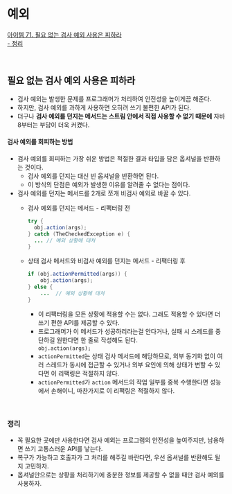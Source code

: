 # 예외

[아이템 71. 필요 없는 검사 예외 사용은 피하라](#필요-없는-검사-예외-사용은-피하라)     
[- 정리](#정리)  

<br>

## 필요 없는 검사 예외 사용은 피하라
- 검사 예외는 발생한 문제를 프로그래머가 처리하여 안전성을 높이게끔 해준다.
- 하지만, 검사 예외를 과하게 사용하면 오히려 쓰기 불편한 API가 된다.
- 더구나 **검사 예외를 던지는 메서드는 스트림 안에서 직접 사용할 수 없기 때문에** 자바 8부터는 부담이 더욱 커켰다.
    

#### 검사 예외를 회피하는 방법
- 검사 예외를 회피하는 가장 쉬운 방법은 적절한 결과 타입을 담은 옵셔널을 반환하는 것이다.
  - 검사 예외를 던지는 대신 빈 옵셔널을 반환하면 된다.
  - 이 방식의 단점은 예외가 발생한 이유를 알려줄 수 없다는 점이다.
- 검사 예외를 던지는 메서드를 2개로 쪼개 비검사 예외로 바꿀 수 있다.
  - 검사 예외를 던지는 메서드 - 리팩터링 전
    ```java
    try {
      obj.action(args);
    } catch (TheCheckedException e) {
      ... // 예외 상황에 대처
    }
    ```
    
  - 상태 검사 메서드와 비검사 예외를 던지는 메서드 - 리팩터링 후
    ```java
    if (obj.actionPermitted(args)) {
        obj.action(args);
    } else {
        ...  // 예외 상황에 대처
    }
    ```
    - 이 리팩터링을 모든 상황에 적용할 수는 없다. 그래도 적용할 수 있다면 더 쓰기 편한 API를 제공할 수 있다.
    - 프로그래머가 이 메서드가 성공하리라는걸 안다거나, 실패 시 스레드를 중단하길 원한다면 한 줄로 작성해도 된다.  
      `obj.action(args);` 
    - `actionPermitted`는 상태 검사 메서드에 해당하므로, 외부 동기화 없이 여러 스레드가 동시에 접근할 수 있거나 외부 요인에 의해 상태가 변할 수 있다면 이 리팩링은 적절하지 않다.
    - `actionPermitted`가 `action` 메서드의 작업 일부를 중복 수행한다면 성능에서 손해이니, 마찬가지로 이 리팩링은 적절하지 않다.

<br>
    
### 정리
- 꼭 필요한 곳에만 사용한다면 검사 예외는 프로그램의 안전성을 높여주지만, 남용하면 쓰기 고통스러운 API를 낳는다.
- 복구가 가능하고 호출자가 그 처리를 해주길 바란다면, 우선 옵셔널를 반환해도 될지 고민하자.
- 옵셔널만으로는 상황을 처리하기에 충분한 정보를 제공할 수 없을 때만 검사 예외를 사용하자.

<br>

